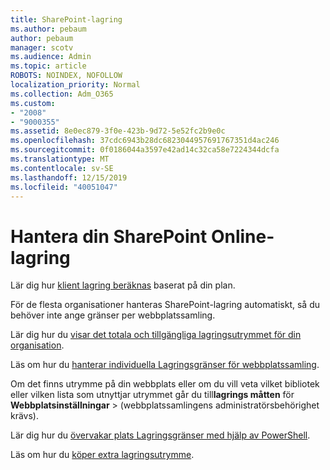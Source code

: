 ```yaml
---
title: SharePoint-lagring
ms.author: pebaum
author: pebaum
manager: scotv
ms.audience: Admin
ms.topic: article
ROBOTS: NOINDEX, NOFOLLOW
localization_priority: Normal
ms.collection: Adm_O365
ms.custom:
- "2008"
- "9000355"
ms.assetid: 8e0ec879-3f0e-423b-9d72-5e52fc2b9e0c
ms.openlocfilehash: 37cdc6943b28dc6823044957691767351d4ac246
ms.sourcegitcommit: 0f0186044a3597e42ad14c32ca58e7224344dcfa
ms.translationtype: MT
ms.contentlocale: sv-SE
ms.lasthandoff: 12/15/2019
ms.locfileid: "40051047"
---
```

# <a name="manage-your-sharepoint-online-storage"></a>Hantera din SharePoint Online-lagring

Lär dig hur [klient lagring beräknas](https://docs.microsoft.com/office365/servicedescriptions/sharepoint-online-service-description/sharepoint-online-limits?redirectedfrom=MSDN#limits-by-plan) baserat på din plan.

För de flesta organisationer hanteras SharePoint-lagring automatiskt, så du behöver inte ange gränser per webbplatssamling.

Lär dig hur du [visar det totala och tillgängliga lagringsutrymmet för din organisation](https://docs.microsoft.com/sharepoint/manage-site-collection-storage-limits).

Läs om hur du [hanterar individuella Lagringsgränser för webbplatssamling](https://docs.microsoft.com/sharepoint/manage-site-collection-storage-limits#manage-individual-site-storage-limits).

Om det finns utrymme på din webbplats eller om du vill veta vilket bibliotek eller vilken lista som utnyttjar utrymmet går du till**lagrings måtten** för **Webbplatsinställningar** > (webbplatssamlingens administratörsbehörighet krävs).

Lär dig hur du [övervakar plats Lagringsgränser med hjälp av PowerShell](https://docs.microsoft.com/sharepoint/manage-site-collection-storage-limits#monitor-site-storage-limits-by-using-powershell).

Läs om hur du [köper extra lagringsutrymme](https://docs.microsoft.com/office365/admin/subscriptions-and-billing/add-storage-space). 
  
